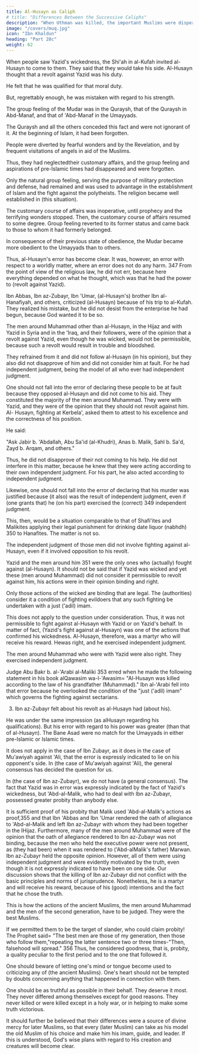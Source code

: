 ```yaml
---
title: Al-Husayn as Caliph
# title: "Differences Between the Successive Caliphs"
description: "When Uthman was killed, the important Muslims were dispersed over the various cities. They were not present when the oath of allegiance was rendered to Ali"
image: "/covers/muq.jpg"
icon: "Ibn Khaldun"
heading: "Part 28c"
weight: 62
---
```



When people saw Yazid's wickedness, the Shi'ah in al-Kufah invited al-Husayn to come to them. They said that they would take his side. Al-Husayn thought that a revolt against Yazid was his duty. 

He felt that he was qualified for that moral duty. <!--  had (that power) in view of his qualifications and strength. His qualifications were as good as he thought, and
better.  -->

But, regrettably enough, he was mistaken with regard to his strength. 

The group feeling of the Mudar was in the Quraysh, that of the Quraysh in Abd-Manaf, and that of 'Abd-Manaf in the Umayyads. 

The Quraysh and all the others conceded this fact and were not ignorant of it. At the beginning of Islam, it had been forgotten. 

People were diverted by fearful wonders and by the Revelation, and by frequent visitations of angels in aid of the Muslims. 

Thus, they had neglectedtheir customary affairs, and the group feeling and aspirations of pre-Islamic times had disappeared and were forgotten. 

Only the natural group feeling, serving the purpose of military protection and defense, had remained and was used to advantage in the establishment of Islam and the fight against the polytheists. The religion became well established in (this situation). 

The customary course of affairs was inoperative, until prophecy and the terrifying wonders stopped. Then, the customary course of affairs resumed to some degree. Group feeling reverted to its former status and came back to those to whom it had formerly belonged. 

In consequence of their previous state of obedience, the Mudar became more obedient to the Umayyads than to others.

Thus, al-Husayn's error has become clear. It was, however, an error with
respect to a worldly matter, where an error does not do any harm. 347 From the
point of view of the religious law, he did not err, because here everything depended
on what he thought, which was that he had the power to (revolt against Yazid). 

Ibn Abbas, Ibn az-Zubayr, Ibn 'Umar, (al-Husayn's) brother Ibn al-Hanafiyah, and others, criticized (al-Husayn) because of his trip to al-Kufah. They realized his mistake, but he did not desist from the enterprise he had begun, because God
wanted it to be so.

The men around Muhammad other than al-Husayn, in the Hijaz and with
Yazid in Syria and in the 'Iraq, and their followers, were of the opinion that a revolt
against Yazid, even though he was wicked, would not be permissible, because such
a revolt would result in trouble and bloodshed. 

They refrained from it and did not follow al-Husayn (in his opinion), but they also did not disapprove of him and did
not consider him at fault. For he had independent judgment, being the model of all
who ever had independent judgment. 

One should not fall into the error of declaring these people to be at fault because they opposed al-Husayn and did not come to his
aid. They constituted the majority of the men around Muhammad. They were with
Yazid, and they were of the opinion that they should not revolt against him. Al-
Husayn, fighting at Kerbela', asked them to attest to his excellence and the
correctness of his position. 

He said:

"Ask Jabir b. 'Abdallah, Abu Sa'id (al-Khudri), Anas b. Malik, Sahl b. Sa'd, Zayd b. Arqam, and others." 

Thus, he did not disapprove of their not coming to his help. He did not interfere in this matter, because he knew that they were acting according to their own independent judgment. For his part, he also acted according to independent judgment.

Likewise, one should not fall into the error of declaring that his murder was justified because (it also) was the result of independent judgment, even if (one grants that) he (on his part) exercised the (correct) 349 independent judgment. 

This, then, would be a situation comparable to that of Shafi'ites and Malikites applying their legal punishment for drinking date liquor (nabhdh) 350 to Hanafites. The matter is not so. 

The independent judgment of those men did not involve fighting against al-Husayn, even if it involved opposition to his revolt.

Yazid and the men around him 351 were the only ones who (actually) fought against (al-Husayn). It should not be said that if Yazid was wicked and yet these (men around Muhammad) did not consider it permissible to revolt against him, his actions
were in their opinion binding and right. 

Only those actions of the wicked are binding that are legal. The (authorities) consider it a condition of
fighting evildoers that any such fighting be undertaken with a just ('adil) imam.

This does not apply to the question under consideration. Thus, it was not permissible to fight against al-Husayn with Yazid or on Yazid's behalf. In matter of fact, (Yazid's fight against al-Husayn) was one of the actions that confirmed his
wickedness. Al-Husayn, therefore, was a martyr who will receive his reward. Hewas right, and he exercised independent judgment. 

The men around Muhammad who were with Yazid <!-- 352 --> were also right. They exercised independent judgment.

Judge Abu Bakr b. al-'Arabi al-Maliki 353 erred when he made the following statement in his book alQawasim wa-l-'Awasim= "Al-Husayn was killed according to the law of his grandfather (Muhammad)." Ibn al-'Arabi fell into that error because
he overlooked the condition of the "just ('adil) imam" which governs the fighting
against sectarians.


3. Ibn az-Zubayr felt about his revolt as al-Husayn had (about his). 

He was under the same impression (as alHusayn regarding his qualifications). But his error with regard to his power was greater (than that of al-Husayn). The Bane Asad were no match for the Umayyads in either pre-Islamic or Islamic times. 

It does not apply in the case of Ibn Zubayr, as it does in the case of Mu'awiyah against 'Ali, that the error is expressly indicated to lie on his opponent's side. In (the case of Mu'awiyah against 'Ali), the general consensus has decided the question for us. 

In (the case of Ibn az-Zubayr), we do not have (a general consensus). The fact that Yazid was in error was expressly indicated by the fact of Yazid's wickedness, but 'Abd-al-Malik, who had to deal with Ibn az-Zubayr, possessed greater probity than anybody else. 

It is sufficient proof of his probity that Malik used 'Abd-al-Malik's actions as
proof,355 and that Ibn 'Abbas and Ibn 'Umar rendered the oath of allegiance to
'Abd-al-Malik and left Ibn az-Zubayr with whom they had been together in the
IHijaz. Furthermore, many of the men around Muhammad were of the opinion that
the oath of allegiance rendered to Ibn az-Zubayr was not binding, because the men
who held the executive power were not present, as (they had been) when it was
rendered to ('Abd-alMalik's father) Marwan. Ibn az-Zubayr held the opposite
opinion. However, all of them were using independent judgment and were evidently
motivated by the truth, even though it is not expressly indicated to have been on one
side. Our discussion shows that the killing of Ibn az-Zubayr did not conflict with the
basic principles and norms of jurisprudence. Nonetheless, he is a martyr and will
receive his reward, because of his (good) intentions and the fact that he chose the
truth.

This is how the actions of the ancient Muslims, the men around Muhammad and the men of the second generation, have to be judged. They were the best Muslims. 

If we permitted them to be the target of slander, who could
claim probity! The Prophet said= "The best men are those of my generation, then
those who follow them,"repeating the latter sentence two or three times-"Then,
falsehood will spread." 356 Thus, he considered goodness, that is, probity, a quality
peculiar to the first period and to the one that followed it.

One should beware of letting one's mind or tongue become used to criticizing any of (the ancient Muslims). One's heart should not be tempted by doubts concerning anything that happened in connection with them. 

One should be as truthful as possible in their behalf. They deserve it most. They never differed among themselves except for good reasons. They never killed or were killed except in a holy war, or in helping to make some truth victorious.

It should further be believed that their differences were a source of divine mercy for later Muslims, so that every (later Muslim) can take as his model the old Muslim of his choice and make him his imam, guide, and leader. If this is understood, God's wise plans with regard to His creation and creatures will become clear.

